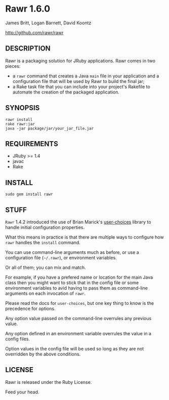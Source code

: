 Rawr 1.6.0
==========

James Britt, Logan Barnett, David Koontz

http://github.com/rawr/rawr


DESCRIPTION
-----------
  
Rawr is a packaging solution for JRuby applications. Rawr comes in two
pieces:

* a `rawr` command that creates a Java `main` file in your application
and a configuration file that will be used by Rawr to build the final jar;
* a Rake task file that you can include into your project's Rakefile to
automate the creation of the packaged application.

SYNOPSIS
--------

    rawr install
    rake rawr:jar
    java -jar package/jar/your_jar_file.jar

REQUIREMENTS
------------

* JRuby >= 1.4
* javac
* Rake

INSTALL
-------

    sudo gem install rawr


STUFF
-----

`Rawr` 1.4.2 introduced the use of Brian Marick's [user-choices](http://user-choices.rubyforge.org/)  library to handle initial configuration properties.

What this means in practice is that there are multiple ways to configure how `rawr` handles the `install` command.

You can use command-line arguments much as before, or use a configuration file (`~/.rawr`), or environment variables.  

Or all of them; you can mix and match.

For example, if you have a prefered name or location for the main Java class then you might want to stick that in the config
file or some environment variables to avid having to pass them as command-line arguments on each invocation of `rawr`.

Please read the docs for `user-choices`, but one key thing to know is the precedence for options.

Any option value passed on the command-line overrules any previous value.

Any option defined in an environment variable overrules the value in a config files.

Option values in the config file will be used so long as they are not overridden by the above conditions.



LICENSE
-------

Rawr is released under the Ruby License.


Feed your head.
